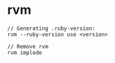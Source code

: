 # rvm

```rvm
// Generating .ruby-version:
rvm --ruby-version use <version>

// Remove rvm
rvm implode
```